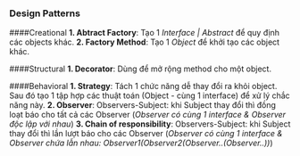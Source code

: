 ### Design Patterns

####Creational
**1. Abtract Factory**: Tạo 1 *Interface | Abstract* để quy định các objects khác.
**2. Factory Method**: Tạo 1 *Object* để khởi tạo các object khác.

####Structural
**1. Decorator**: Dùng để mở rộng method cho một object.

####Behavioral
**1. Strategy**: Tách 1 chức năng dễ thay đổi ra khỏi object. Sau đó tạo 1 tập hợp các thuật toán (Object - cùng 1 interface) để xử lý chắc năng này.
**2. Observer**: Observers-Subject: khi Subject thay đổi thì đồng loạt báo cho tất cả các Observer (*Observer có cùng 1 interface & Observer độc lập với nhau*)
**3. Chain of responsibility**: Observers-Subject: khi Subject thay đổi thì lần lượt báo cho các Observer (*Observer có cùng 1 interface & Observer chứa lẫn nhau: Observer1(Observer2(Observer..(Observer..))*)

